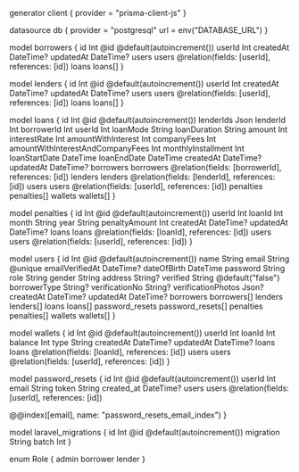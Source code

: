 generator client {
  provider = "prisma-client-js"
}

datasource db {
  provider = "postgresql"
  url      = env("DATABASE_URL")
}

model borrowers {
  id        Int       @id @default(autoincrement())
  userId    Int
  createdAt DateTime?
  updatedAt DateTime?
  users     users     @relation(fields: [userId], references: [id])
  loans     loans[]
}

model lenders {
  id        Int       @id @default(autoincrement())
  userId    Int
  createdAt DateTime?
  updatedAt DateTime?
  users     users     @relation(fields: [userId], references: [id])
  loans     loans[]
}

model loans {
  id                               Int         @id @default(autoincrement())
  lenderIds                        Json
  lenderId                         Int
  borrowerId                       Int
  userId                           Int
  loanMode                         String
  loanDuration                     String
  amount                           Int
  interestRate                     Int
  amountWithInterest               Int
  companyFees                      Int
  amountWithInterestAndCompanyFees Int
  monthlyInstallment               Int
  loanStartDate                    DateTime
  loanEndDate                      DateTime
  createdAt                        DateTime?
  updatedAt                        DateTime?
  borrowers                        borrowers   @relation(fields: [borrowerId], references: [id])
  lenders                          lenders     @relation(fields: [lenderId], references: [id])
  users                            users       @relation(fields: [userId], references: [id])
  penalties                        penalties[]
  wallets                          wallets[]
}

model penalties {
  id            Int       @id @default(autoincrement())
  userId        Int
  loanId        Int
  month         String
  year          String
  penaltyAmount Int
  createdAt     DateTime?
  updatedAt     DateTime?
  loans         loans     @relation(fields: [loanId], references: [id])
  users         users     @relation(fields: [userId], references: [id])
}

model users {
  id                 Int               @id @default(autoincrement())
  name               String
  email              String            @unique
  emailVerifiedAt    DateTime?
  dateOfBirth        DateTime
  password           String
  role               String
  gender             String
  address            String?
  verified           String            @default("false")
  borrowerType       String?
  verificationNo     String?
  verificationPhotos Json?
  createdAt          DateTime?
  updatedAt          DateTime?
  borrowers          borrowers[]
  lenders            lenders[]
  loans              loans[]
  password_resets    password_resets[]
  penalties          penalties[]
  wallets            wallets[]
}

model wallets {
  id        Int       @id @default(autoincrement())
  userId    Int
  loanId    Int
  balance   Int
  type      String
  createdAt DateTime?
  updatedAt DateTime?
  loans     loans     @relation(fields: [loanId], references: [id])
  users     users     @relation(fields: [userId], references: [id])
}

model password_resets {
  id         Int       @id @default(autoincrement())
  userId     Int
  email      String
  token      String
  created_at DateTime?
  users      users     @relation(fields: [userId], references: [id])

  @@index([email], name: "password_resets_email_index")
}

model laravel_migrations {
  id        Int    @id @default(autoincrement())
  migration String
  batch     Int
}

enum Role {
  admin
  borrower
  lender
}

